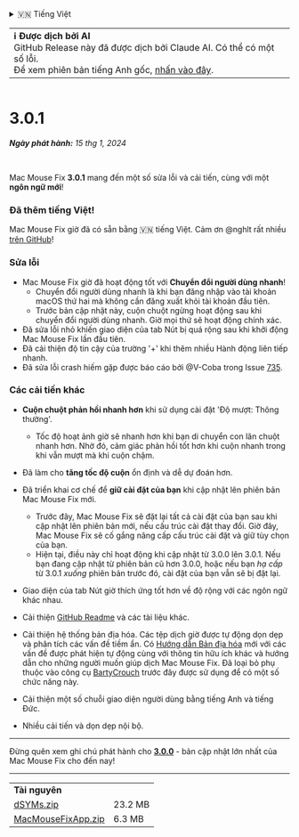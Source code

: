 <details>
<summary>🇻🇳 Tiếng Việt</summary>

[🇬🇧 English (GitHub)](https://github.com/noah-nuebling/mac-mouse-fix/releases/tag/3.0.1)\
[🇦🇩 Català](https://redirect.macmousefix.com/?target=mmf-release&tag=3.0.1&locale=ca)\
[🇩🇪 Deutsch](https://redirect.macmousefix.com/?target=mmf-release&tag=3.0.1&locale=de)\
[🇪🇸 Español](https://redirect.macmousefix.com/?target=mmf-release&tag=3.0.1&locale=es)\
[🇫🇷 Français](https://redirect.macmousefix.com/?target=mmf-release&tag=3.0.1&locale=fr)\
[🇮🇩 Indonesia](https://redirect.macmousefix.com/?target=mmf-release&tag=3.0.1&locale=id)\
[🇮🇹 Italiano](https://redirect.macmousefix.com/?target=mmf-release&tag=3.0.1&locale=it)\
[🇭🇺 Magyar](https://redirect.macmousefix.com/?target=mmf-release&tag=3.0.1&locale=hu)\
[🇳🇱 Nederlands](https://redirect.macmousefix.com/?target=mmf-release&tag=3.0.1&locale=nl)\
[🇵🇱 Polski](https://redirect.macmousefix.com/?target=mmf-release&tag=3.0.1&locale=pl)\
[🇧🇷 Português (Brasil)](https://redirect.macmousefix.com/?target=mmf-release&tag=3.0.1&locale=pt-BR)\
[🇵🇹 Português (Portugal)](https://redirect.macmousefix.com/?target=mmf-release&tag=3.0.1&locale=pt-PT)\
[🇷🇴 Română](https://redirect.macmousefix.com/?target=mmf-release&tag=3.0.1&locale=ro)\
[🇸🇪 Svenska](https://redirect.macmousefix.com/?target=mmf-release&tag=3.0.1&locale=sv)\
**🇻🇳 Tiếng Việt**\
[🇹🇷 Türkçe](https://redirect.macmousefix.com/?target=mmf-release&tag=3.0.1&locale=tr)\
[🇨🇿 Čeština](https://redirect.macmousefix.com/?target=mmf-release&tag=3.0.1&locale=cs)\
[🇬🇷 Ελληνικά](https://redirect.macmousefix.com/?target=mmf-release&tag=3.0.1&locale=el)\
[🇷🇺 Русский](https://redirect.macmousefix.com/?target=mmf-release&tag=3.0.1&locale=ru)\
[🇺🇦 Українська](https://redirect.macmousefix.com/?target=mmf-release&tag=3.0.1&locale=uk)\
[🇮🇱 עברית](https://redirect.macmousefix.com/?target=mmf-release&tag=3.0.1&locale=he)\
[🇸🇦 العربية](https://redirect.macmousefix.com/?target=mmf-release&tag=3.0.1&locale=ar)\
[🇮🇳 हिन्दी](https://redirect.macmousefix.com/?target=mmf-release&tag=3.0.1&locale=hi)\
[🇹🇭 ไทย](https://redirect.macmousefix.com/?target=mmf-release&tag=3.0.1&locale=th)\
[🇨🇳 中文 (简体)](https://redirect.macmousefix.com/?target=mmf-release&tag=3.0.1&locale=zh-Hans)\
[🇨🇳 中文 (繁體)](https://redirect.macmousefix.com/?target=mmf-release&tag=3.0.1&locale=zh-Hant)\
[🇭🇰 中文（香港)](https://redirect.macmousefix.com/?target=mmf-release&tag=3.0.1&locale=zh-HK)\
[🇯🇵 日本語](https://redirect.macmousefix.com/?target=mmf-release&tag=3.0.1&locale=ja)\
[🇰🇷 한국어](https://redirect.macmousefix.com/?target=mmf-release&tag=3.0.1&locale=ko)\
[Help translate Mac Mouse Fix to different languages!](https://github.com/noah-nuebling/mac-mouse-fix/discussions/731)
</details>
<table align=><td>
<b>ℹ️ Được dịch bởi AI</b><br>
GitHub Release này đã được dịch bởi Claude AI. Có thể có một số lỗi.<br>
Để xem phiên bản tiếng Anh gốc, <a href="https://github.com/noah-nuebling/mac-mouse-fix/releases/tag/3.0.1">nhấn vào đây</a>.
</td></table>

<table></table>

# 3.0.1
***Ngày phát hành:** 15 thg 1, 2024*

<br>

Mac Mouse Fix **3.0.1** mang đến một số sửa lỗi và cải tiến, cùng với một **ngôn ngữ mới**!

### Đã thêm tiếng Việt!

Mac Mouse Fix giờ đã có sẵn bằng 🇻🇳 tiếng Việt. Cảm ơn @nghlt rất nhiều [trên GitHub](https://GitHub.com/nghlt)!


### Sửa lỗi

- Mac Mouse Fix giờ đã hoạt động tốt với **Chuyển đổi người dùng nhanh**!
  - Chuyển đổi người dùng nhanh là khi bạn đăng nhập vào tài khoản macOS thứ hai mà không cần đăng xuất khỏi tài khoản đầu tiên.
  - Trước bản cập nhật này, cuộn chuột ngừng hoạt động sau khi chuyển đổi người dùng nhanh. Giờ mọi thứ sẽ hoạt động chính xác.
- Đã sửa lỗi nhỏ khiến giao diện của tab Nút bị quá rộng sau khi khởi động Mac Mouse Fix lần đầu tiên.
- Đã cải thiện độ tin cậy của trường '+' khi thêm nhiều Hành động liên tiếp nhanh.
- Đã sửa lỗi crash hiếm gặp được báo cáo bởi @V-Coba trong Issue [735](https://github.com/noah-nuebling/mac-mouse-fix/issues/735).

### Các cải tiến khác

- **Cuộn chuột phản hồi nhanh hơn** khi sử dụng cài đặt 'Độ mượt: Thông thường'.
  - Tốc độ hoạt ảnh giờ sẽ nhanh hơn khi bạn di chuyển con lăn chuột nhanh hơn. Nhờ đó, cảm giác phản hồi tốt hơn khi cuộn nhanh trong khi vẫn mượt mà khi cuộn chậm.
  
- Đã làm cho **tăng tốc độ cuộn** ổn định và dễ dự đoán hơn.
- Đã triển khai cơ chế để **giữ cài đặt của bạn** khi cập nhật lên phiên bản Mac Mouse Fix mới.
  - Trước đây, Mac Mouse Fix sẽ đặt lại tất cả cài đặt của bạn sau khi cập nhật lên phiên bản mới, nếu cấu trúc cài đặt thay đổi. Giờ đây, Mac Mouse Fix sẽ cố gắng nâng cấp cấu trúc cài đặt và giữ tùy chọn của bạn.
  - Hiện tại, điều này chỉ hoạt động khi cập nhật từ 3.0.0 lên 3.0.1. Nếu bạn đang cập nhật từ phiên bản cũ hơn 3.0.0, hoặc nếu bạn _hạ cấp_ từ 3.0.1 _xuống_ phiên bản trước đó, cài đặt của bạn vẫn sẽ bị đặt lại.
- Giao diện của tab Nút giờ thích ứng tốt hơn về độ rộng với các ngôn ngữ khác nhau.
- Cải thiện [GitHub Readme](https://github.com/noah-nuebling/mac-mouse-fix#background) và các tài liệu khác.
- Cải thiện hệ thống bản địa hóa. Các tệp dịch giờ được tự động dọn dẹp và phân tích các vấn đề tiềm ẩn. Có [Hướng dẫn Bản địa hóa](https://github.com/noah-nuebling/mac-mouse-fix/discussions/731) mới với các vấn đề được phát hiện tự động cùng với thông tin hữu ích khác và hướng dẫn cho những người muốn giúp dịch Mac Mouse Fix. Đã loại bỏ phụ thuộc vào công cụ [BartyCrouch](https://github.com/FlineDev/BartyCrouch) trước đây được sử dụng để có một số chức năng này.
- Cải thiện một số chuỗi giao diện người dùng bằng tiếng Anh và tiếng Đức.
- Nhiều cải tiến và dọn dẹp nội bộ.

---

Đừng quên xem ghi chú phát hành cho [**3.0.0**](https://redirect.macmousefix.com/?target=mmf-release&tag=3.0.0&locale=vi) - bản cập nhật lớn nhất của Mac Mouse Fix cho đến nay!

---

<table align="start">
<tr>
    <td colspan=2>
        <b>Tài nguyên</b>
    </td>
</tr>
<tr>
    <td><a href="https://github.com/noah-nuebling/mac-mouse-fix/releases/download/3.0.1/dSYMs.zip">dSYMs.zip</a></td>
    <td>23.2 MB</td>
</tr>
<tr>
    <td><a href="https://github.com/noah-nuebling/mac-mouse-fix/releases/download/3.0.1/MacMouseFixApp.zip">MacMouseFixApp.zip</a></td>
    <td>6.3 MB</td>
</tr>
</table>